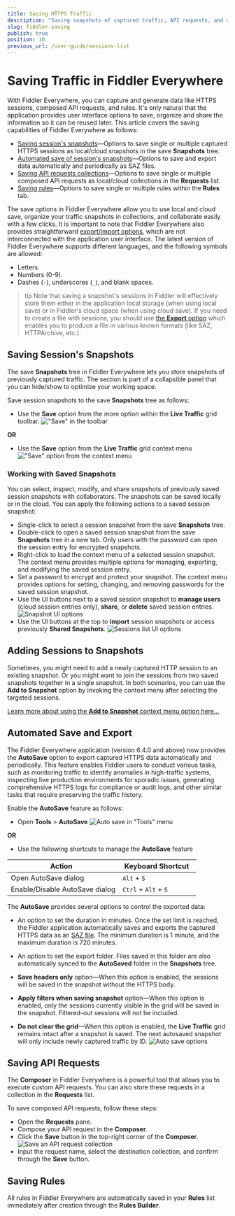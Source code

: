 ```yaml
---
title: Saving HTTPS Traffic
description: "Saving snapshots of captured traffic, API requests, and rules with the Fiddler Everywhere web-debugging proxy application."
slug: fiddler-saving
publish: true
position: 10
previous_url: /user-guide/sessions-list
---
```


# Saving Traffic in Fiddler Everywhere

With Fiddler Everywhere, you can capture and generate data like HTTPS sessions, composed API requests, and rules. It's only natural that the application provides user interface options to save, organize and share the information so it can be reused later. This article covers the saving capabilities of Fiddler Everywhere as follows:

- [Saving session's snapshots](#saving-sessions-snapshots)&mdash;Options to save single or multiple captured HTTPS sessions as local/cloud snapshots in the save **Snapshots** tree.
- [Automated save of session's snapshots](#automated-save-and-export)&mdash;Options to save and export data automatically and periodically as SAZ files.
- [Saving API requests collections](#saving-api-requests)&mdash;Options to save single or multiple composed API requests as local/cloud collections in the **Requests** list.
- [Saving rules](#saving-rules)&mdash;Options to save single or multiple rules within the **Rules** tab.

The save options in Fiddler Everywhere allow you to use local and cloud save, organize your traffic snapshots in collections, and collaborate easily with a few clicks. It is important to note that Fiddler Everywhere also provides straightforward [export/import options](slug://fiddler-export-and-import), which are not interconnected with the application user interface. The latest version of Fiddler Everywhere supports different languages, and the following symbols are allowed:

 - Letters.
 - Numbers (0-9).
 - Dashes (`-`), underscores (`_`), and blank spaces.

 >tip Note that saving a snapshot's sessions in Fiddler will effectively store them either in the application local storage (when using local save) or in Fiddler's cloud space (when using cloud save). If you need to create a file with sessions, you should use [the **Export** option](slug://fiddler-export-and-import) which enables you to produce a file in various known formats (like SAZ, HTTPArchive, etc.).

## Saving Session's Snapshots

The save **Snapshots** tree in Fiddler Everywhere lets you store snapshots of previously captured traffic. The section is part of a collapsible panel that you can hide/show to optimize your working space. 

Save session snapshots to the save **Snapshots** tree as follows:

- Use the **Save** option from the more option within the **Live Traffic** grid toolbar.
    !["Save" in the toolbar](./images/save-toolbar.png)

**OR**

- Use the **Save** option from the **Live Traffic** grid context menu
    !["Save" option from the context menu](./images/save-context-menu.png)

### Working with Saved Snapshots

You can select, inspect, modify, and share snapshots of previously saved session snapshots with collaborators. The snapshots can be saved locally or in the cloud. You can apply the following actions to a saved session snapshot:

- Single-click to select a session snapshot from the save **Snapshots** tree.
- Double-click to open a saved session snapshot from the save **Snapshots** tree in a new tab. Only users with the password can open the session entry for encrypted snapshots.
- Right-click to load the context menu of a selected session snapshot. The context menu provides multiple options for managing, exporting, and modifying the saved session entry. 
- Set a password to encrypt and protect your snapshot. The context menu provides options for setting, changing, and removing passwords for the saved session snapshot.
- Use the UI buttons next to a saved session snapshot to **manage users** (cloud session entries only), **share**, or **delete** saved session entries.
    ![Snapshot UI options](./images/save-session-ui-buttons.png)
- Use the UI buttons at the top to **import** session snapshots or access previously **Shared Snapshots**.
    ![Sessions list UI options](./images/save-sessions-list-button.png)

## Adding Sessions to Snapshots

Sometimes, you might need to add a newly captured HTTP session to an existing snapshot. Or you might want to join the sessions from two saved snapshots together in a single snapshot. In both scenarios, you can use the **Add to Snapshot** option by invoking the context menu after selecting the targeted sessions.

[Learn more about using the **Add to Snapshot** context menu option here...](slug://web-sessions-list#adding-session-to-snapshot)

## Automated Save and Export   

The Fiddler Everywhere application (version 6.4.0 and above) now provides the **AutoSave** option to export captured HTTPS data automatically and periodically. This feature enables Fiddler users to conduct various tasks, such as monitoring traffic to identify anomalies in high-traffic systems, inspecting live production environments for sporadic issues, generating comprehensive HTTPS logs for compliance or audit logs, and other similar tasks that require preserving the traffic history.

Enable the **AutoSave** feature as follows:

- Open **Tools** > **AutoSave**
    ![Auto save in "Tools" menu](./images/auto-save-tools.png)

**OR**

- Use the following shortcuts to manage the **AutoSave** feature

| Action  |  Keyboard Shortcut  |
|---------|---------------------|
|Open AutoSave dialog|`Alt` + `S`|
|Enable/Disable AutoSave dialog|`Ctrl` + `Alt` + `S`|

The **AutoSave** provides several options to control the exported data:

- An option to set the duration in minutes. Once the set limit is reached, the Fiddler application automatically saves and exports the captured HTTPS data as an [SAZ file](slug://fiddler-saz-format). The minimum duration is 1 minute, and the maximum duration is 720 minutes.

- An option to set the export folder. Files saved in this folder are also automatically synced to the **AutoSaved** folder in the **Snapshots** tree.
- **Save headers only** option—When this option is enabled, the sessions will be saved in the snapshot without the HTTPS body.
- **Apply filters when saving snapshot** option—When this option is enabled, only the sessions currently visible in the grid will be saved in the snapshot. Filtered-out sessions will not be included.
- **Do not clear the grid**—When this option is enabled, the **Live Traffic** grid remains intact after a snapshot is saved. The next autosaved snapshot will only include newly captured traffic by ID. 
![Auto save options](./images/auto-save-window.png)

## Saving API Requests

The **Composer** in Fiddler Everywhere is a powerful tool that allows you to execute custom API requests. You can also store these requests in a collection in the **Requests** list.

To save composed API requests, follow these steps:

- Open the **Requests** pane.
- Compose your API request in the **Composer**.
- Click the **Save** button in the top-right corner of the **Composer**. 
    ![Save an API request collection](./images/save-requests-composer.png)
- Input the request name, select the destination collection, and confirm through the **Save** button.

## Saving Rules

All rules in Fiddler Everywhere are automatically saved in your **Rules** list immediately after creation through the **Rules Builder**.